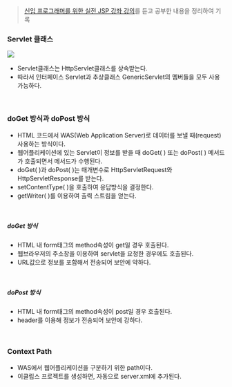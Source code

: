 > [신입 프로그래머를 위한 실전 JSP 강좌 강의](https://www.inflearn.com/course/%EC%8B%A4%EC%A0%84-jsp-%EA%B0%95%EC%A2%8C/dashboard)를 듣고 공부한 내용을 정리하여 기록


### Servlet 클래스
![](https://github.com/khy07181/TIL/blob/master/Servlet_JSP/img/Serlvet_1_1.png)
- Servlet클래스는 HttpServlet클래스를 상속받는다.
- 따라서 인터페이스 Servlet과 추상클래스 GenericServlet의 멤버들을 모두 사용 가능하다.
<br>

### doGet 방식과 doPost 방식
- HTML 코드에서 WAS(Web Application Server)로 데이터를 보낼 때(request) 사용하는 방식이다.
- 웹어플리케이션에 있는 Servlet이 정보를 받을 때 doGet( ) 또는 doPost( ) 메서드가 호출되면서 메서드가 수행된다.
- doGet( )과 doPost( )는 매개변수로 HttpServletRequest와 HttpServletResponse를 받는다.
- setContentType( )을 호출하여 응답방식을 결정한다.
- getWriter( )를 이용하여 출력 스트림을 얻는다.
<br>

##### doGet 방식
- HTML 내 form태그의 method속성이 get일 경우 호출된다.
- 웹브라우저의 주소창을 이용하여 servlet을 요청한 경우에도 호출된다.
- URL값으로 정보를 포함해서 전송되어 보안에 약하다.
<br>

##### doPost 방식
- HTML 내 form태그의 method속성이 post일 경우 호출된다.
- header를 이용해 정보가 전송되어 보안에 강하다.
<br>

### Context Path
- WAS에서 웹어플리케이션을 구분하기 위한 path이다.
- 이클립스 프로젝트를 생성하면, 자동으로 server.xml에 추가된다.
